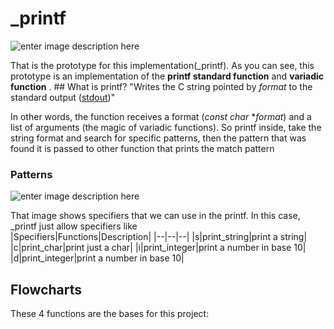 ﻿# _printf  
![enter image description here](https://encrypted-tbn0.gstatic.com/images?q=tbn:ANd9GcSlGwmyN7ir0VEC3oCd6PoTz3uwxX3od3i1AGohcN2k0YPP5syIR4GbHwYPxBLadRLu2tY&usqp=CAU)

That is the prototype for this implementation(_printf). As you can see, this prototype is an implementation of the **printf standard function** and **variadic function** .  ## What is printf? "Writes the C string pointed by _format_ to the standard output ([stdout](http://www.cplusplus.com/stdout))"

In other words, the function receives a format (*const char* **format*) and a list of arguments (the magic of variadic functions). So printf inside, take the string format and search for specific patterns, then the pattern that was found it is passed to other function that prints the match pattern  

### Patterns 

![enter image description here](https://i.imgur.com/vmU0FhC.png) 	

That image shows specifiers that we can use in the printf.  In this case, _printf just allow specifiers like   
|Specifiers|Functions|Description| 
|--|--|--|
|s|print_string|print a string| 
|c|print_char|print just a char| 
|i|print_integer|print a number in base 10|
|d|print_integer|print a number in base 10|
## Flowcharts

These 4 functions are the bases for this project:
